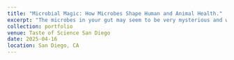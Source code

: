 ```yaml
---
title: "Microbial Magic: How Microbes Shape Human and Animal Health."
excerpt: "The microbes in your gut may seem to be very mysterious and we know they can have a powerful effect on your health. While it may seem like magic, scientists are learning more every day about microbes and the molecules they use to send messages to our bodies. This is also true for our pets and their health as well."
collection: portfolio
venue: Taste of Science San Diego
date: 2025-04-16
location: San Diego, CA
---
```


